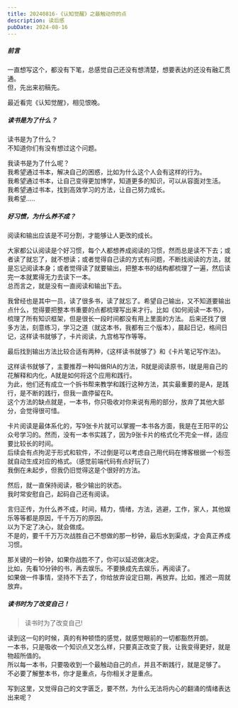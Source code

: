 ```yaml
---
title: 20240816-《认知觉醒》之最触动你的点
description: 读后感
pubDate: 2024-08-16
---
```


##### 前言

一直想写这个，都没有下笔，总感觉自己还没有想清楚，想要表达的还没有融汇贯通。  
但，先出来初稿先。

最近看完《认知觉醒》，相见恨晚。


##### 读书是为了什么？

读书是为了什么？  
不知道你们有没有想过这个问题。

我读书是为了什么呢？  
我希望通过书本，解决自己的困惑，比如为什么这个人会有这样的行为。  
我希望通过书本，让自己变得更加博学，知道更多的知识，可以从容面对生活。  
我希望通过书本，找到高效学习的方法，让自己努力成长。  
我希望.....


##### 好习惯，为什么养不成？

阅读和输出应该是不可分割，才能够让人更改的成长。

大家都公认阅读是个好习惯，每个人都想养成阅读的习惯，然而总是读不下去；或者读了就忘了，就不想读；或者觉得自己读的方式有问题，不断找阅读的方法，就是忘记阅读本身；或者觉得读了就要输出，把整本书的结构都梳理了一遍，然后读完一本就累得无力去读下一本。  
总而言之，就是没有一直阅读和输出下去。

我曾经也是其中一员，读了很多书，读了就忘了。希望自己输出，又不知道要输出点什么，觉得要把整本书重要的点都梳理写出来才行。比如《如何阅读一本书》，梳理了所有知识框架，但是很长一段时间都没有用上里面的方法。 
后来还找了很多方法，刻意练习，学习之道（就这本书，我都有三个版本），晨起日记，格间日记，这样读书就够了，卡片阅读，九宫格写作等等。 

最后找到输出方法比较合适有两种，《这样读书就够了》和《卡片笔记写作法》。 

这样读书就够了，主要推荐一种叫做RIA的方法，R就是阅读原书，I就是用自己的花解释和内化，A就是如何将这个应用和践行。   
为此，他们还有成立一个拆书帮来教学和践行这种方法，其实最重要的是A，是践行，是不断的践行，但我一直停留在R。    
这个方法的缺点就是，一本书，你只吸收对你来说有用的部分，放弃了其他大部分，会觉得很可惜。

卡片阅读是最体系化的，写9张卡片就可以掌握一本书各方面，我是在王阳平的公众号学习的。然而，没有一本书实践了，因为9张卡片的格式化不完全一样，适应要比较长的时间。  
后续会有点拘泥于形式和软件，不过倒是可以考虑自己用代码在博客根据一个标签就自动生成对应的格式。（感觉前端代码有点好玩了）  
我倒在未起步，但我仍旧觉得这是个很好的方法。

然后，就一直保持阅读，极少输出的状态。  
我时常安慰自己，起码自己还有阅读。

言归正传，为什么养不成，时间，精力，情绪，方法，逃避，工作，家人，其他娱乐等等都是原因，千千万万的原因。  
以为下定了决心，就会做成。  
不是的，要千千万万次战胜自己不想做的那一秒钟，最后水到渠成，才会真正养成习惯。  

那关键的一秒钟，如果你战胜不了，你可以延迟做决定。  
比如，先看10分钟的书，再去娱乐。不要换成先去娱乐，再阅读了。  
如果做一件事情，坚持不下去了，你给放弃设定日期，再放弃。比如，推迟一周就放弃。


##### 读书时为了改变自己！

> 读书时为了改变自己!

读到这一句的时候，真的有种顿悟的感觉，就感觉眼前的一切都豁然开朗。  
一本书，只是吸收一个知识点又怎么样，只要真正改变了我，让我变得更好，就是物超所值的。  
所以每一本书，只要吸收到一个最触动自己的点，并且不断践行，就是足够了。  
不必要了解整本书，你才是重点，与你相关才是重点。  

写到这里，又觉得自己的文字匮乏，要不然，为什么无法将内心的翻涌的情绪表达出来呢？  



